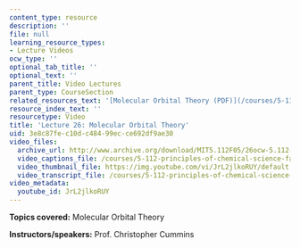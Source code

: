 ```yaml
---
content_type: resource
description: ''
file: null
learning_resource_types:
- Lecture Videos
ocw_type: ''
optional_tab_title: ''
optional_text: ''
parent_title: Video Lectures
parent_type: CourseSection
related_resources_text: '[Molecular Orbital Theory (PDF)](/courses/5-112-principles-of-chemical-science-fall-2005/resources/lecture26)'
resource_index_text: ''
resourcetype: Video
title: 'Lecture 26: Molecular Orbital Theory'
uid: 3e8c87fe-c10d-c484-99ec-ce692df9ae30
video_files:
  archive_url: http://www.archive.org/download/MIT5.112F05/26ocw-5.112-16nov2005-220k.mp4
  video_captions_file: /courses/5-112-principles-of-chemical-science-fall-2005/71a8ab65bbfb5e9fa3b0b631a4abefb3_JrL2jlkoRUY.vtt
  video_thumbnail_file: https://img.youtube.com/vi/JrL2jlkoRUY/default.jpg
  video_transcript_file: /courses/5-112-principles-of-chemical-science-fall-2005/04c1b224a2000ff66d36e82bf5587ca8_JrL2jlkoRUY.pdf
video_metadata:
  youtube_id: JrL2jlkoRUY
---
```


**Topics covered:** Molecular Orbital Theory

**Instructors/speakers:** Prof. Christopher Cummins